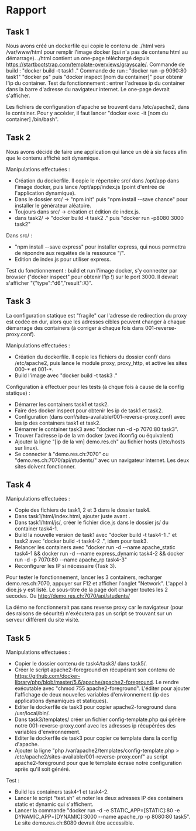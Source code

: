 # Rapport
## Task 1
Nous avons créé un dockerfile qui copie le contenu de ./html vers /var/www/html pour remplir l'image docker (qui n'a pas de contenu html au démarrage). ./html contient un one-page téléchargé depuis https://startbootstrap.com/template-overviews/grayscale/.
Commande de build : "docker build -t task1 ."
Commande de run : "docker run -p 9090:80 task1"
"docker ps" puis "docker inspect [nom du container]" pour obtenir l'ip du container.
Test du fonctionnement : entrer l'adresse ip du container dans la barre d'adresse du navigateur internet. Le one-page devrait s'afficher.

Les fichiers de configuration d'apache se trouvent dans /etc/apache2, dans le container. Pour y accéder, il faut lancer "docker exec -it [nom du container] /bin/bash".

## Task 2
Nous avons décidé de faire une application qui lance un dé à six faces afin que le contenu affiché soit dynamique.

Manipulations effectuées :
- Création du dockerfile. Il copie le répertoire src/ dans /opt/app dans l'image docker, puis lance /opt/app/index.js (point d'entrée de l'application dynamique).
- Dans le dossier src/ -> "npm init" puis "npm install --save chance" pour installer le générateur aléatoire.
- Toujours dans src/ -> création et édition de index.js.
- dans task2/ -> "docker build -t task2 ." puis "docker run -p8080:3000 task2"

Dans src/ :
- "npm install --save express" pour installer express, qui nous permettra de répondre aux requêtes de la ressource "/".
- Edition de index.js pour utiliser express.

Test du fonctionnement : build et run l'image docker, s'y connecter par browser ("docker inspect" pour obtenir l'ip !) sur le port 3000. Il devrait s'afficher "{"type":"d6","result":X}".

## Task 3
La configuration statique est "fragile" car l'adresse de redirection du proxy est codée en dur, alors que les adresses cibles peuvent changer à chaque démarrage des containers (à corriger à chaque fois dans 001-reverse-proxy.conf).

Manipulations effectuées :
- Création du dockerfile. Il copie les fichiers du dossier conf/ dans /etc/apache2, puis lance le module proxy, proxy_http, et active les sites 000-\* et 001-\*.
- Build l'image avec "docker build -t task3 ."

Configuration à effectuer pour les tests (à chque fois à cause de la config statique) :
- Démarrer les containers task1 et task2.
- Faire des docker inspect pour obtenir les ip de task1 et task2.
- Configuration (dans conf/sites-available/001-reverse-proxy.conf) avec les ip des containers task1 et task2.
- Démarrer le container task3 avec "docker run -d -p 7070:80 task3".
- Trouver l'adresse ip de la vm docker (avec ifconfig ou équivalent)
- Ajouter la ligne "[ip de la vm] demo.res.ch" au fichier hosts (/etc/hosts sur linux).
- Se connecter à "demo.res.ch:7070" ou "demo.res.ch:7070/api/students/" avec un navigateur internet. Les deux sites doivent fonctionner.

## Task 4
Manipulations effectuées :
- Copie des fichiers de task1, 2 et 3 dans le dossier task4.
- Dans task1/html/index.html, ajouter <script src="js/dice.js"></script> juste avant </body>.
- Dans task1/html/js/, créer le fichier dice.js dans le dossier js/ du container task4-1.
- Build la nouvelle version de task1 avec "docker build -t task4-1 ." et task2 avec "docker build -t task4-2 .", idem pour task3.
- Relancer les containers avec "docker run -d --name apache_static task4-1 && docker run -d --name express_dynamic task4-2 && docker run -d -p 7070:80 --name apache_rp task4-3"
- Reconfigurer les IP si nécessaire (Task 3).

Pour tester le fonctionnement, lancer les 3 containers, recharger demo.res.ch:7070, appuyer sur F12 et afficher l'onglet "Network". L'appel à dice.js y est listé. Le sous-titre de la page doit changer toutes les 2 secodes.
Ou
http://demo.res.ch:7070/api/students/

La démo ne fonctionnerait pas sans reverse proxy car le navigateur (pour des raisons de sécurité) n'exécutera pas un script se trouvant sur un serveur différent du site visité.

## Task 5
Manipulations effectuées :
- Copier le dossier contenu de task4/task3/ dans task5/.
- Créer le script apache2-foreground en récupérant son contenu de https://github.com/docker-library/php/blob/master/5.6/apache/apache2-foreground. Le rendre exécutable avec "chmod 755 apache2-foreground". L'éditer pour ajouter l'affichage de deux nouvelles variables d'environnement (ip des applications dynamiques et statiques).
- Editer le dockerfile de task3 pour copier apache2-foreground dans /usr/local/bin/.
- Dans task3/templates/ créer un fichier config-template.php qui génère notre 001-reverse-proxy.conf avec les adresses ip récupérées des variables d'environnement.
- Editer le dockerfile de task3 pour copier ce template dans la config d'apache.
- Ajouter la ligne "php /var/apache2/templates/config-template.php > /etc/apache2/sites-available/001-reverse-proxy.conf" au script apache2-foreground pour que le template écrase notre configuration après qu'il soit généré.

Test :
- Build les containers task4-1 et task4-2.
- Lancer le script "test.sh" et noter les deux adresses IP des containers static et dynamic qui s'affichent.
- Lancer la commande "docker run -d -e STATIC_APP=[STATIC]:80 -e DYNAMIC_APP=[DYNAMIC]:3000 --name apache_rp -p 8080:80 task5". Le site demo.res.ch:8080 devrait être accessible.
